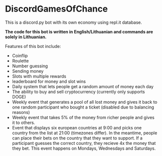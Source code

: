 # DiscordGamesOfChance

This is a discord.py bot with its own economy using repl.it database.

**The code for this bot is written in English/Lithuanian and commands are solely in Lithuanian.**

Features of this bot include: 

* Coinflip 
* Roulette
* Number guessing
* Sending money
* Slots with multiple rewards
* leaderboard for money and slot wins
* Daily system that lets people get a random amount of money each day
* The ability to buy and sell cryptocurrency (currently only supports DOGE)
* Weekly event that generates a pool of all lost money and gives it back to one random participant who bought a ticket (disabled due to balancing reasons)
* Weekly event that takes 5% of the money from richer people and gives it to others.
* Event that displays six european countries at 9:00 and picks one country from the list at 21:00 (timezones differ). 
In the meantime, people can place their bets on the country that they want to support.
If a participant guesses the correct country, they recieve 4x the money that they bet. This event happens on Mondays, Wednesdays and Saturdays.
